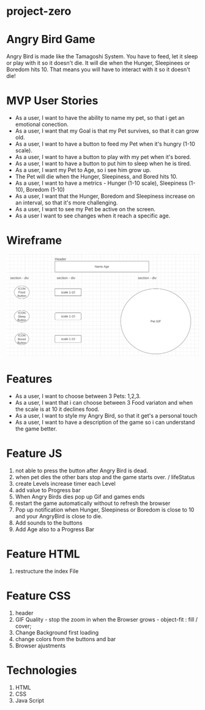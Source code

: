# project-zero

# Angry Bird Game 

Angry Bird is made like the Tamagoshi System. You have to feed, let it sleep or play with it so it doesn't die. It will die when the Hunger, Sleepinees or Boredom hits 10. That means you will have to interact with it so it doesn't die!

# MVP User Stories 


- As a user, I want to have the ability to name my pet, so that i get an emotional conection. 
- As a user, I want that my Goal is that my Pet survives, so that it can grow old. 
- As a user, I want to have a button to feed my Pet when it's hungry (1-10 scale).
- As a user, I want to have a button to play with my pet when it's bored.
- As a user, I want to have a button to put him to sleep when he is tired. 
- As a user, I want my Pet to Age, so i see him grow up.
- The Pet will die when the Hunger, Sleepiness, and Bored hits 10. 
- As a user, I want to have a metrics - Hunger (1-10 scale), Sleepiness (1-10), Boredom (1-10)
- As a user, I want that the Hunger, Boredom and Sleepiness increase on an interval, so that it's more challenging. 
- As a user, I want to see my Pet be active on the screen. 
- As a user I want to see changes when it reach a specific age. 

# Wireframe

![](Images/Wireframe-projectzero.jpg)



# Features 

- As a user, I want to choose between 3 Pets: 1,2,3.
- As a user, I want that i can choose between 3 Food variaton and when the scale is at 10 it declines food. 
- As a user, I want to style my Angry Bird, so that it get's a personal touch 
- As a user, I want to have a description of the game so i can understand the game better. 



# Feature JS 

1. not able to press the button after Angry Bird is dead.
2. when pet dies the other bars stop and the game starts over. / lifeStatus
3. create Levels increase timer each Level 
4. add value to Progress bar 
5. When Angry Birds dies pop up Gif and games ends 
6. restart the game automatically without to refresh the browser 
7. Pop up notification when Hunger, Sleepiness or Boredom is close to 10 and your AngryBird is close to die. 
8. Add sounds to the buttons
9. Add Age also to a Progress Bar





# Feature HTML 

1. restructure the index File 

# Feature CSS

1. header 
2. GIF Quality - stop the zoom in when the Browser grows - object-fit : fill / cover;
3. Change Background first loading 
4. change colors from the buttons and bar 
5. Browser ajustments 


# Technologies 

1. HTML
2. CSS
3. Java Script
